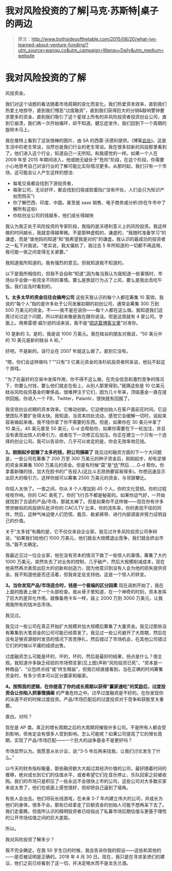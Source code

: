 # 我对风险投资的了解|马克·苏斯特|桌子的两边

> 原文：<http://www.bothsidesofthetable.com/2015/08/20/what-ive-learned-about-venture-funding/?utm_source=wanqu.co&utm_campaign=Wanqu+Daily&utm_medium=website>

# 我对风险投资的了解

风投资金。

我们对这个话题的看法随着市场周期的变化而变化。我们热爱资本效率，直到我们热爱土地掠夺，直到我们憎恶“过度融资”，直到我们获得巨大的分销&敲响警钟要求更多的资金，直到我们吸引了这个星球上所有的非风险投资者投资创业公司，直到它崩溃，我们再一次开始循环，却不知道。健忘症发作，我们回到下一个周期的旋转木马上。



我在推特上看到了这张很棒的图片，由 SA 的西蒙·沃德利提供。(博客[此处](http://blog.gardeviance.org/))。这是生活中的老生常谈，当然也是我们行业的老生常谈。我在很多较新的风投那里看到了。他们进入这个行业，知道自己一无所知。和我感觉的一样。如果一个人在 2009 年至 2015 年期间进入，他或她无疑处于“危险”阶段，在这个阶段，你需要小心地思考自己对该行业的了解可能比实际情况更多。从那时起，我们只有一个市场，这可能会让人产生这样的想法:

*   每笔交易都会找到下游投资者，
*   每家公司，无论好坏，都会找到归宿或软着陆(“没有坏处，人们会只为知识产权而购买”)
*   你了解巴西、印度、中国，甚至是 saas 销售、电子商务或分析(你在牛市中了解所有这些)
*   你给创业公司的钱越多，他们成长得越快

我认为我正处于风险投资的专家阶段，我指的是沃德利意义上的风险投资。我这样做的时间越长，我就变得越卑微。不是那种虚假的，谦虚的，“我随时准备学习”的谦虚，而是“谁他妈的知道”和“我希望我是对的”的谦虚。我认识的最成功的投资者之一私下对我说，“老实说，我太偏执了，我过去 5 年所知道的一切都不再适用，我可能一夜之间变得无关紧要。”

我知道我所知道的。我有强烈的意见。但我知道我不知道的。

以下是我所相信的，但我不会自称“知道”,因为每当我认为我知道一些事情时，市场似乎会做一些完全不同的事情。要么是旅鼠行为占了上风，要么是我出去吃午饭。我们会及时看到的。

**1。太多太早的资金往往会搞垮公司**
这些天我认识的每个人都在筹集 10 英镑。我说的“每个人”指的是许多处于公司发展初期的初创公司，通常会筹集 300 万到 500 万美元的资金。不——我不是在说你——每个人都在这么做。我知道我们这周讨论过这个问题，所以听起来像是我在跟你说话。但是这周就有 4 家公司。字面上。用弗雷德·威尔逊的话来说，我不是“[把这篇博客文章](http://avc.com/2015/08/aiming-blog-posts/)”对准你。

10 是新的 3。是的，我是说 1000 万美元。我在硅谷的朋友对我说，“50 美元中的 10 美元是新的硅谷 A 轮。”

好吧。不是新的。该行业在 2007 年就这么做了。直到它没有。

“嗯，你们会这样做吗？”“只有”3 亿美元资金的洛杉矶投资者阿呆说，他玩不起这个游戏。

“为了在最好的交易中发挥作用，你不得不这么做。在完全信息和激烈竞争的情况下，你要么付钱，要么他们就走在街上，从别人那里得到。”我猜这些是 10 亿美元硅谷风险投资基金的奢侈品，很难押注于它们，因为几十年来，顶级基金一直在提供回报。你进入一个 FB，Twitter，Palantir，很快就有回报了。

我坚信创业初期的资本效率。它推动创新。它迫使创始人在客户面前花时间。它迫使团队不要扩张得太快。我知道，当资本四处流动，感觉它会缓解一切时，说起来容易做起来难。我不怪你拿了你不需要的东西。但是，如果你在 30 美元中拿了 10 美元，40 美元甚至 50 美元，G-d 会帮助你，如果你需要在下一轮加注，并且没有表现出惊人的牵引力，或者在下一次修正后加注。你正在建立一个只有一个选择的创业公司。我可以告诉你，几乎可以肯定的是，你会无效率地花钱。

**2。刚刚起步就赚了太多的钱，把公司搞砸了**
我见过的融资方面的下一个大问题是，一些公司在筹集了 200 万至 300 万美元的种子资金后，刚刚起步，却有足够的资金来筹集 1000 万美元的资金。但是有时候“莫”是“[仿](http://www.bothsidesofthetable.com/2015/07/01/fauxmentum/)”然后……G-d 帮你。你拿着新赚的钱，加大在脸书的广告投入(这比斗志昂扬要容易得多)。你想迅速显示出巨大的吸引力，这样你就可以筹集 2500 万美元的资金，与邻居攀比。

你招人太快了。一夜之间，你从 8 个人增加到 45 个人。你的文化受损。你的过程吱吱作响。你的 CAC 臭死了。你的飞行员不都是秘密的。如果你运气好，一开始就找到了合适的产品/市场，那就太棒了。但是如果你不这样做——现在你有许多愤世嫉俗的风投排队批评你的 CAC/LTV 比率，你的流失率，你的表现不佳的同伴。然后，这种气味迫使人们恐慌、裁员、勒紧裤带、进行内部调查并努力证明自己的价值。

关于“太多钱”有趣的是，它不仅仅来自企业家。我见过许多风险投资公司争辩说，“如果我们给他们 1000 万美元，他们就会大规模退出竞争，我们就会挤出市场。”我不太确定。

我最近见过一位企业家，他在没有资本的情况下做了一些惊人的事情，筹集了大约 1000 万美元，突然失去了对业务的控制，几乎破产，然后大规模削减成本，现在他突然再次表现出巨大的创新和创造力，因为他意识到没有人会为他的损失提供资金。我不知道他是否还活着，但我肯定会支持他。这是一个惊人的转变。

**3。当你发现产品/市场适合时，钱是一个极端的区分因素**
现在讽刺开始了，我在上面的图表上做了一个头部检查。我从骨子里知道，在一个神奇的时刻，资本发挥了巨大的差异化作用。就像备用卡车一样，装上 2000 万到 3000 万美元，让我用我所有的钱冲击市场。

我见过。

我见过一些公司在真正开始扩大规模并加大规模后筹集了大量资金。我见过那些没有筹集到大笔资金的公司可能已经蒸发了。我见过一些公司避开了大周期，然后在没有足够资源按时发货的情况下苦苦挣扎，然后错过了市场机会，在其他公司错过它们的时候以平庸的成绩出售。

过度融资怎么可能是坏的，坏的，坏的，然后是最好的结果，拐点是什么？很主观。我知道许多缺乏经验的市场预言家(见上图)声称“风险投资已死”、“资本是一种商品”、“众包终点线”或“终生精益”，但我已经直接看到，当在正确的时间筹集资金时，有多少资本可以区分赢家和输家。

**4。按照我的逻辑，在你提高了你的成长周期以获得“赢家通吃”的奖励后，过度投资会让你陷入把事情搞砸**
的严重危险之中。过早过度融资是不好的。在你发现你的泳道不好的时候过度投资。产品/市场匹配后的过度投资对于竞争和获胜至关重要。

直白。对吗？

现在是 AP 类。真正的增长周期之后的大周期将摧毁许多公司。不是所有人都会受到影响，但肯定会有很多人受到影响。怎么可能呢？如果公司提高了它的增长周期，实现了产品/市场匹配——一个巨大的战争基金不是更好吗？

市场显然认为。我愿意从长计议，说:“3-5 年后再来找我，让我们讨论发生了什么。”

以今天的财务指标衡量，那些融资额大大超过其经济价值的公司，最好随着时间的推移，绝对成长到它们的估值水平，或者希望它们在音乐停止、乐队回家之前被收购。我们的市场只是积压了一些永远不会很快上市的公司，这些公司对大多数买家来说太贵了，他们在纸面上感觉很好，但却把自己逼到了墙角。

有些人会出去。他们将玩长线游戏，在未来 5-7 年内建立伟大的公司，并成长为他们的身体。很多不会。那些已经拿走了巨额资金的创始人可能不想再呆下去了。我们走着瞧。但我所认识的精明投资者已经指出了私募市场后期估值与更基于理性的公开市场估值之间的巨大差距。

所以。

我对风险投资了解多少？

我不完全确定。在我 50 岁生日的时候，我会告诉你我的假设——这些和其他的——是否被证明是正确的。2018 年 4 月 30 日。现在，我只是在寻求圣贤们的建议，他们之前已经看到了这一切，并决定喝水而不是龙舌兰酒。

